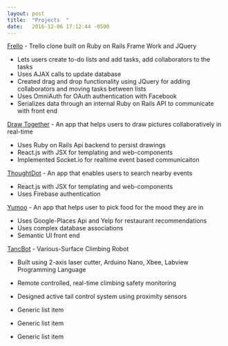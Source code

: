 ```yaml
---
layout: post
title:  "Projects  "
date:   2016-12-06 17:12:44 -0500
---
```



[Frello](https://protected-coast-18057.herokuapp.com/)  - Trello clone built on Ruby on Rails Frame Work and JQuery 

* Lets users create to-do lists and add tasks, add collaborators to the tasks
* Uses AJAX calls to update database
* Created drag and drop functionality using JQuery for adding collaborators and moving tasks between lists
* Uses OmniAuth for OAuth authentication with Facebook
* Serializes data through an internal Ruby on Rails API to communicate with front end

[Draw Together](https://dt-react.herokuapp.com/) - An app that helps users to draw pictures collaboratively in real-time 

* Uses Ruby on Rails Api backend to persist drawings
* React.js with JSX for templating and web-components
* Implemented Socket.io for realtime event based communicaiton

[ThoughtDot](https://thoughtdot-e75ba.firebaseapp.com/) - An app that enables users to search nearby events 

* React.js with JSX for templating and web-components
* Uses Firebase authentication

[Yumoo](https://github.com/aehmt/yumoo-app)  - An app that helps user to pick food for the mood they are in 

* Uses Google-Places Api and Yelp for restaurant recommendations
* Uses complex database associations
* Semantic UI front end

[TancBot](https://www.youtube.com/watch?v=IrEqJdxzFeY) - Various-Surface Climbing Robot

* Built using 2-axis laser cutter, Arduino Nano, Xbee, Labview Programming Language
* Remote controlled, real-time climbing safety monitoring
* Designed active tail control system using proximity sensors


* Generic list item
* Generic list item
* Generic list item

